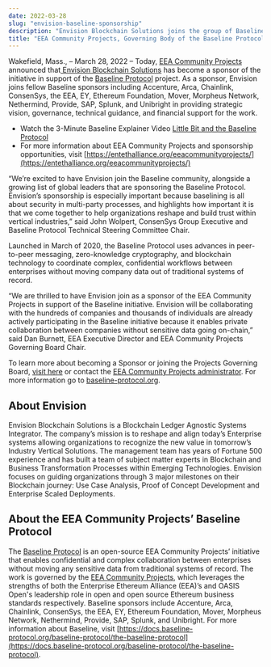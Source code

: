 ```yaml
---
date: 2022-03-28
slug: "envision-baseline-sponsorship"
description: "Envision Blockchain Solutions joins the group of Baseline sponsors to provide strategic vision, technical guidance, and financial support for the work of the Baseline Protocol community."
title: "EEA Community Projects, Governing Body of the Baseline Protocol, Welcomes Envision Blockchain Solutions as Sponsor"
---
```


Wakefield, Mass., – March 28, 2022 – Today, [EEA Community Projects](http://bit.ly/EEACommunityProjects) announced that[ Envision Blockchain Solutions](https://envisionblockchain.com/) has become a sponsor of the initiative in support of the [Baseline Protocol](https://docs.baseline-protocol.org/) project. As a sponsor, Envision joins fellow Baseline sponsors including Accenture, Arca, Chainlink, ConsenSys, the EEA, EY, Ethereum Foundation, Mover, Morpheus Network, Nethermind, Provide, SAP, Splunk, and Unibright in providing strategic vision, governance, technical guidance, and financial support for the work.  

* Watch the 3-Minute Baseline Explainer Video [Little Bit and the Baseline Protocol](https://www.youtube.com/watch?v=-P6uH-7kQWU&feature=youtu.be)
* For more information about EEA Community Projects and sponsorship opportunities, visit [https://entethalliance.org/eeacommunityprojects/](https://entethalliance.org/eeacommunityprojects/)

“We’re excited to have Envision join the Baseline community, alongside a growing list of global leaders that are sponsoring the Baseline Protocol. Envision’s sponsorship is especially important because baselining is all about security in multi-party processes, and highlights how important it is that we come together to help organizations reshape and build trust within vertical industries,” said John Wolpert, ConsenSys Group Executive and Baseline Protocol Technical Steering Committee Chair.

Launched in March of 2020, the Baseline Protocol uses advances in peer-to-peer messaging, zero-knowledge cryptography, and blockchain technology to coordinate complex, confidential workflows between enterprises without moving company data out of traditional systems of record.

“We are thrilled to have Envision join as a sponsor of the EEA Community Projects in support of the Baseline initiative. Envision will be collaborating with the hundreds of companies and thousands of individuals are already actively participating in the Baseline initiative because it enables private collaboration between companies without sensitive data going on-chain,” said Dan Burnett, EEA Executive Director and EEA Community Projects Governing Board Chair.

To learn more about becoming a Sponsor or joining the Projects Governing Board, [visit here](https://www.oasis-open.org/open-projects/) or contact the [EEA Community Projects administrator](mailto:project-admin@oasis-open.org). For more information go to [baseline-protocol.org](https://www.baseline-protocol.org/).

## About Envision
Envision Blockchain Solutions is a Blockchain Ledger Agnostic Systems Integrator. The company’s mission is to reshape and align today’s Enterprise systems allowing organizations to recognize the new value in tomorrow’s Industry Vertical Solutions. The management team has years of Fortune 500 experience and has built a team of subject matter experts in Blockchain and Business Transformation Processes within Emerging Technologies. Envision focuses on guiding organizations through 3 major milestones on their Blockchain journey: Use Case Analysis, Proof of Concept Development and Enterprise Scaled Deployments.

## About the EEA Community Projects’ Baseline Protocol
The [Baseline Protocol](https://docs.baseline-protocol.org/) is an open-source EEA Community Projects’ initiative that enables confidential and complex collaboration between enterprises without moving any sensitive data from traditional systems of record. The work is governed by the [EEA Community Projects](https://entethalliance.org/eeacommunityprojects/), which leverages the strengths of both the Enterprise Ethereum Alliance (EEA)’s and OASIS Open's leadership role in open and open source Ethereum business standards respectively. Baseline sponsors include Accenture, Arca, Chainlink, ConsenSys, the EEA, EY, Ethereum Foundation, Mover, Morpheus Network, Nethermind, Provide, SAP, Splunk, and Unibright. For more information about Baseline, visit [https://docs.baseline-protocol.org/baseline-protocol/the-baseline-protocol](https://docs.baseline-protocol.org/baseline-protocol/the-baseline-protocol).
